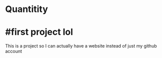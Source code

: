 # Quantitity
# #first project lol
This is  a project so I can actually have a website instead of just my github account

